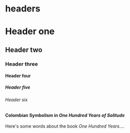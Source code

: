 # headers  
# Header one  
## Header two  
### Header three  
#### Header four  
##### Header five  
###### Header six  

#### Colombian Symbolism in _One Hundred Years of Solitude_  
Here's some words about the book _One Hundred Years..._.
